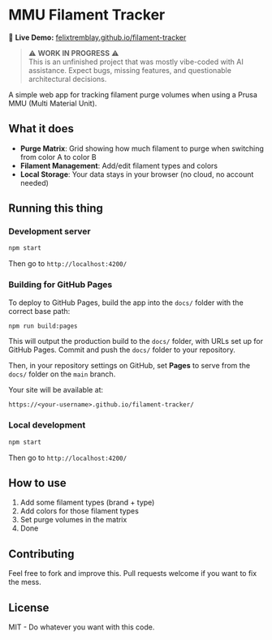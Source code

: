 
# MMU Filament Tracker

🚀 **Live Demo:** [felixtremblay.github.io/filament-tracker](https://felixtremblay.github.io/filament-tracker/)

> ⚠️ **WORK IN PROGRESS** ⚠️  
> This is an unfinished project that was mostly vibe-coded with AI assistance. Expect bugs, missing features, and questionable architectural decisions.

A simple web app for tracking filament purge volumes when using a Prusa MMU (Multi Material Unit).

## What it does

- **Purge Matrix**: Grid showing how much filament to purge when switching from color A to color B
- **Filament Management**: Add/edit filament types and colors
- **Local Storage**: Your data stays in your browser (no cloud, no account needed)

## Running this thing

### Development server
```bash
npm start
```
Then go to `http://localhost:4200/`


### Building for GitHub Pages
To deploy to GitHub Pages, build the app into the `docs/` folder with the correct base path:
```bash
npm run build:pages
```
This will output the production build to the `docs/` folder, with URLs set up for GitHub Pages. Commit and push the `docs/` folder to your repository.

Then, in your repository settings on GitHub, set **Pages** to serve from the `docs/` folder on the `main` branch.

Your site will be available at:
```
https://<your-username>.github.io/filament-tracker/
```

### Local development
```bash
npm start
```
Then go to `http://localhost:4200/`

## How to use

1. Add some filament types (brand + type)
2. Add colors for those filament types  
3. Set purge volumes in the matrix
4. Done

## Contributing

Feel free to fork and improve this. Pull requests welcome if you want to fix the mess.

## License

MIT - Do whatever you want with this code.
